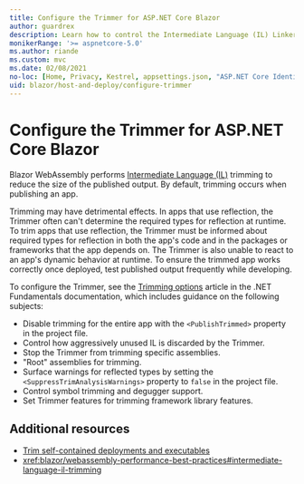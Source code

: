 ```yaml
---
title: Configure the Trimmer for ASP.NET Core Blazor
author: guardrex
description: Learn how to control the Intermediate Language (IL) Linker (Trimmer) when building a Blazor app.
monikerRange: '>= aspnetcore-5.0'
ms.author: riande
ms.custom: mvc
ms.date: 02/08/2021
no-loc: [Home, Privacy, Kestrel, appsettings.json, "ASP.NET Core Identity", cookie, Cookie, Blazor, "Blazor Server", "Blazor WebAssembly", "Identity", "Let's Encrypt", Razor, SignalR]
uid: blazor/host-and-deploy/configure-trimmer
---
```

# Configure the Trimmer for ASP.NET Core Blazor

Blazor WebAssembly performs [Intermediate Language (IL)](/dotnet/standard/managed-code#intermediate-language--execution) trimming to reduce the size of the published output. By default, trimming occurs when publishing an app.

Trimming may have detrimental effects. In apps that use reflection, the Trimmer often can't determine the required types for reflection at runtime. To trim apps that use reflection, the Trimmer must be informed about required types for reflection in both the app's code and in the packages or frameworks that the app depends on. The Trimmer is also unable to react to an app's dynamic behavior at runtime. To ensure the trimmed app works correctly once deployed, test published output frequently while developing.

To configure the Trimmer, see the [Trimming options](/dotnet/core/deploying/trimming-options) article in the .NET Fundamentals documentation, which includes guidance on the following subjects:

* Disable trimming for the entire app with the `<PublishTrimmed>` property in the project file.
* Control how aggressively unused IL is discarded by the Trimmer.
* Stop the Trimmer from trimming specific assemblies.
* "Root" assemblies for trimming.
* Surface warnings for reflected types by setting the `<SuppressTrimAnalysisWarnings>` property to `false` in the project file.
* Control symbol trimming and degugger support.
* Set Trimmer features for trimming framework library features.

## Additional resources

* [Trim self-contained deployments and executables](/dotnet/core/deploying/trim-self-contained)
* <xref:blazor/webassembly-performance-best-practices#intermediate-language-il-trimming>
